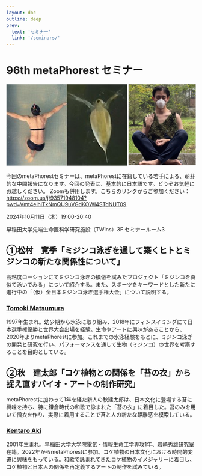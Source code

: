 ```yaml
---
layout: doc
outline: deep
prev:
  text: 'セミナー'
  link: '/seminars/'
---
```


# 96th metaPhorest セミナー

![](/public/seminars/096/096.jpg)

今回のmetaPhorestセミナーは、metaPhorestに在籍している若手による、萌芽的な中間報告になります。今回の発表は、基本的に日本語です。どうぞお気軽にお越しください。
Zoomも併用します。こちらのリンクからご参加ください：
https://zoom.us/j/93571948104?pwd=Vmt4elhlTkNmQU9uVGdKOWI4STdNUT09

2024年10月11日（木）19:00-20:40

早稲田大学先端生命医科学研究施設（TWIns）3F セミナールーム3

## ①松村　寛季「ミジンコ泳ぎを通して築くヒトとミジンコの新たな関係性について」
高粘度ローションにてミジンコ泳ぎの模倣を試みたプロジェクト「ミジンコを真似て泳いでみる」について紹介する。また、スポーツをキーワードとした新たに進行中の「（仮）全日本ミジンコ泳ぎ選手権大会」について説明する。

### [Tomoki Matsumura](/members/tomoki-matsumura/)
1997年生まれ。幼少期から水泳に取り組み、2018年にフィンスイミングにて日本選手権優勝と世界大会出場を経験。生命やアートに興味があることから、2020年よりmetaPhorestに参加。これまでの水泳経験をもとに、ミジンコ泳ぎの開発と研究を行い、パフォーマンスを通して生物（ミジンコ）の世界を考察することを目的としている。

## ②秋　建太郎「コケ植物との関係を「苔の衣」から捉え直すバイオ・アートの制作研究」
metaPhorestに加わって1年を経た新人の秋建太郎は、日本文化に登場する苔に興味を持ち、特に鎌倉時代の和歌で詠まれた「苔の衣」に着目した。苔のみを用いて僧衣を作り、実際に着用することで苔と人の新たな距離感を模索している。

### [Kentaro Aki](/members/kentaro-aki/)
2001年生まれ。早稲田大学大学院電気・情報生命工学専攻1年、岩崎秀雄研究室在籍。2022年からmetaPhorestに参加。コケ植物の日本文化における時間的変遷に興味をもっている。和歌で詠まれてきたコケ植物のイメジャリーに着目し、コケ植物と日本人の関係を再定義するアートの制作を試みている。

